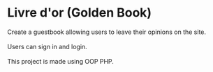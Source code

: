 # Livre d'or (Golden Book)
Create a guestbook allowing users to leave their opinions on the site.
<br><br>
Users can sign in and login.
<br><br>
This project is made using OOP PHP.
